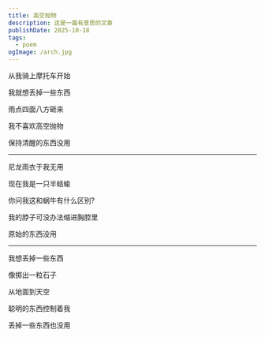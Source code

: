 ```yaml
---
title: 高空抛物
description: 这是一篇有意思的文章
publishDate: 2025-10-18
tags:
  - poem
ogImage: /arch.jpg
---
```

从我骑上摩托车开始

我就想丢掉一些东西

雨点四面八方砸来

我不喜欢高空抛物

保持清醒的东西没用

---

尼龙雨衣于我无用

现在我是一只半蛞蝓

你问我这和蜗牛有什么区别?

我的脖子可没办法缩进胸腔里

原始的东西没用

---

我想丢掉一些东西

像掷出一粒石子

从地面到天空

聪明的东西控制着我

丢掉一些东西也没用
